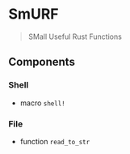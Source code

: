# SmURF

> SMall Useful Rust Functions

## Components

### Shell

- macro `shell!`

### File

- function `read_to_str`